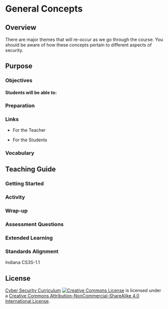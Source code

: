 # General Concepts

## Overview
There are major themes that will re-occur as we go through the course. You should be aware of how these concepts pertain to different aspects of security.


## Purpose


### Objectives
#### Students will be able to:

### Preparation

### Links
- For the Teacher

- For the Students


### Vocabulary

## Teaching Guide
### Getting Started

### Activity

### Wrap-up


### Assessment Questions


### Extended Learning

### Standards Alignment
Indiana CS3S-1.1

## License
[Cyber Security Curriculum](https://github.com/DerekBabb/CyberSecurity) <a rel="license" href="http://creativecommons.org/licenses/by-nc-sa/4.0/"><img alt="Creative Commons License" style="border-width:0" src="https://i.creativecommons.org/l/by-nc-sa/4.0/88x31.png" /></a> is licensed under a <a rel="license" href="http://creativecommons.org/licenses/by-nc-sa/4.0/">Creative Commons Attribution-NonCommercial-ShareAlike 4.0 International License</a>.
